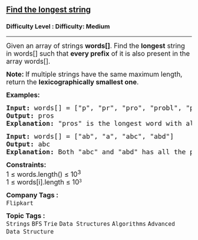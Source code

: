 <h2><a href="https://www.geeksforgeeks.org/problems/find-the-longest-string--170645/1?_gl=1*wq81rr*_up*MQ..*_gs*MQ..&gclid=CjwKCAjwyb3DBhBlEiwAqZLe5BmYR1Cn2xeA8IQRBaD4KvwMZe6ic15NU44jsVfQgEqmAVZykTt2jBoCHcAQAvD_BwE&gbraid=0AAAAAC9yBkBYvoog7bf0jhSBUzHFJ1FSx">Find the longest string</a></h2><h3>Difficulty Level : Difficulty: Medium</h3><hr><div class="problems_problem_content__Xm_eO"><p><span style="font-size: 18px;"><span style="font-size: 18px;"><span style="font-size: 18px;">Given an array of strings&nbsp;<strong>words</strong></span><strong style="font-size: 18px;">[]</strong><span style="font-size: 18px;">. Find the </span><strong style="font-size: 18px;">longest</strong><span style="font-size: 18px;"> string in words[] such that </span><strong style="font-size: 18px;">every prefix</strong><span style="font-size: 18px;"> of it is also present in the array words[].&nbsp;</span><br></span></span></p>
<p><span style="font-size: 18px;"><span style="font-size: 18px;"><strong>Note:&nbsp;</strong></span></span><span style="font-size: 18px;">If multiple strings have the same maximum length, return the <strong>lexicographically smallest one</strong>.</span></p>
<p><strong><span style="font-size: 18px;">Examples:</span></strong></p>
<pre><span style="font-size: 18px;"><strong>Input:</strong> words[] = ["p", "pr", "pro", "probl", "problem", "pros", "process", "processor"]</span>
<span style="font-size: 18px;"><strong>Output:</strong> pros</span>
<strong><span style="font-size: 18px;">Explanation: </span></strong><span style="font-size: 18px;">"pros" is the longest word with all prefixes ("p", "pr", "pro", "pros") present in the array words[].</span></pre>
<pre><strong><span style="font-size: 18px;">Input: </span></strong><span style="font-size: 18px;">words[] = ["</span><span style="font-size: 18px;">ab", "a", "abc", "abd"]</span>
<strong><span style="font-size: 18px;">Output: </span></strong><span style="font-size: 18px;">abc</span>
<strong><span style="font-size: 18px;">Explanation:</span></strong><span style="font-size: 18px;"> Both "abc" and "abd" has all the prefixes in words[]. Since, "abc" is lexicographically smaller than "abd", so the output is "abc".
</span></pre>
<p><span style="font-size: 18px;"><strong>Constraints:</strong><br>1 ≤ words.length() ≤ 10<sup>3</sup><br>1 ≤ words[i].length ≤ </span><span style="font-size: 18px;">10</span><sup>3</sup></p></div><p><span style=font-size:18px><strong>Company Tags : </strong><br><code>Flipkart</code>&nbsp;<br><p><span style=font-size:18px><strong>Topic Tags : </strong><br><code>Strings</code>&nbsp;<code>BFS</code>&nbsp;<code>Trie</code>&nbsp;<code>Data Structures</code>&nbsp;<code>Algorithms</code>&nbsp;<code>Advanced Data Structure</code>&nbsp;